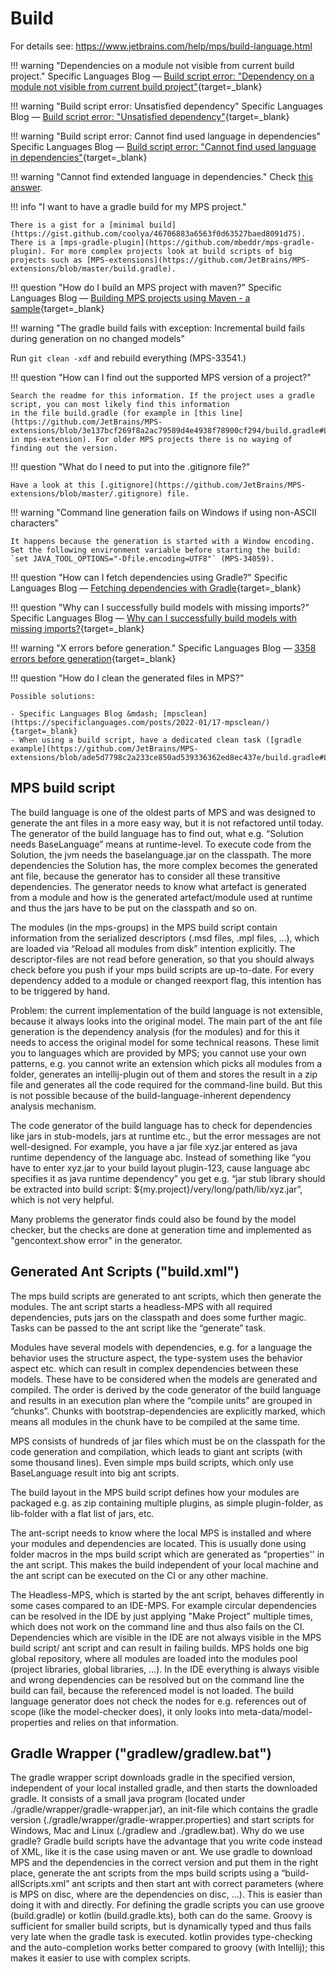 # Build

For details see: https://www.jetbrains.com/help/mps/build-language.html

!!! warning "Dependencies on a module not visible from current build project."
Specific Languages Blog &mdash; [Build script error: "Dependency on a module not visible from current build project"](https://specificlanguages.com/posts/build-script-errors/dependency-on-a-module-not-visible-from-current-build-project/){target=_blank}

!!! warning "Build script error: Unsatisfied dependency"
Specific Languages Blog &mdash; [Build script error: "Unsatisfied dependency"](https://specificlanguages.com/posts/build-script-errors/unsatisfied-dependency/){target=_blank}

!!! warning "Build script error: Cannot find used language in dependencies"
Specific Languages Blog &mdash; [Build script error: "Cannot find used language in dependencies"](https://specificlanguages.com/posts/build-script-errors/cannot-find-used-language-in-dependencies/){target=_blank}

!!! warning "Cannot find extended language in dependencies."
Check [this answer](https://mps-support.jetbrains.com/hc/en-us/community/posts/360004407199/comments/360000679499).

!!! info "I want to have a gradle build for my MPS project."

    There is a gist for a [minimal build](https://gist.github.com/coolya/46706883a6563f0d63527baed8091d75). There is a [mps-gradle-plugin](https://github.com/mbeddr/mps-gradle-plugin). For more complex projects look at build scripts of big projects such as [MPS-extensions](https://github.com/JetBrains/MPS-extensions/blob/master/build.gradle).

!!! question "How do I build an MPS project with maven?"
Specific Languages Blog &mdash; [Building MPS projects using Maven - a sample](https://specificlanguages.com/posts/building-mps-projects-using-maven/){target=_blank}

!!! warning "The gradle build fails with exception: Incremental build fails during generation on no changed models"

Run `git clean -xdf` and rebuild everything (MPS-33541.)

!!! question "How can I find out the supported MPS version of a project?"

    Search the readme for this information. If the project uses a gradle script, you can most likely find this information
    in the file build.gradle (for example in [this line](https://github.com/JetBrains/MPS-extensions/blob/3e137bcf269f8a2ac79589d4e4938f78900cf294/build.gradle#L81)
    in mps-extension). For older MPS projects there is no waying of finding out the version.

!!! question "What do I need to put into the .gitignore file?"

    Have a look at this [.gitignore](https://github.com/JetBrains/MPS-extensions/blob/master/.gitignore) file.

!!! warning "Command line generation fails on Windows if using non-ASCII characters"

    It happens because the generation is started with a Window encoding. Set the following environment variable before starting the build:
    `set JAVA_TOOL_OPTIONS="-Dfile.encoding=UTF8"` (MPS-34059).

!!! question "How can I fetch dependencies using Gradle?"
Specific Languages Blog &mdash; [Fetching dependencies with Gradle](https://specificlanguages.com/posts/2022-01/31-fetching-dependencies-with-gradle/){target=_blank}

!!! question "Why can I successfully build models with missing imports?"
Specific Languages Blog &mdash; [Why can I successfully build models with missing imports?](https://specificlanguages.com/posts/2022-02/11-successfully-build-models-with-errors/){target=_blank}

!!! warning "X errors before generation."
Specific Languages Blog &mdash; [3358 errors before generation](https://specificlanguages.com/posts/2022-02/17-errors-before-generation/){target=_blank}

!!! question "How do I clean the generated files in MPS?"

    Possible solutions:

    - Specific Languages Blog &mdash; [mpsclean](https://specificlanguages.com/posts/2022-01/17-mpsclean/){target=_blank}
    - When using a build script, have a dedicated clean task ([gradle example](https://github.com/JetBrains/MPS-extensions/blob/ade5d7798c2a233ce850ad539336362ed8ec437e/build.gradle#L272)).



## MPS build script

The build language is one of the oldest parts of MPS and was designed to generate the ant files in a more easy way, but it is not refactored until today. The generator of the build language has to find out, what e.g. “Solution needs BaseLanguage” means at runtime-level. To execute code from the Solution, the jvm needs the baselanguage.jar on the classpath. The more dependencies the Solution has, the more complex becomes the generated ant file, because the generator has to consider all these transitive dependencies. The generator needs to know what artefact is generated from a module and how is the generated artefact/module used at runtime and thus the jars have to be put on the classpath and so on.

The modules (in the mps-groups) in the MPS build script contain information from the serialized descriptors (.msd files, .mpl files, …), which are loaded via “Reload all modules from disk” intention explicitly. The descriptor-files are not read before generation, so that you should always check before you push if your mps build scripts are up-to-date. For every dependency added to a module or changed reexport flag, this intention has to be triggered by hand.

Problem: the current implementation of the build language is not extensible, because it always looks into the original model. The main part of the ant file generation is the dependency analysis (for the modules) and for this it needs to access the original model for some technical reasons. These limit you to languages which are provided by MPS; you cannot use your own patterns, e.g. you cannot write an extension which picks all modules from a folder, generates an intellij-plugin out of them and stores the result in a zip file and generates all the code required for the command-line build. But this is not possible because of the build-language-inherent dependency analysis mechanism.


The code generator of the build language has to check for dependencies like jars in stub-models, jars at runtime etc., but the error messages are not well-designed. For example, you have a jar file xyz.jar entered as java runtime dependency of the language abc. Instead of something like “you have to enter xyz.jar to your build layout plugin-123, cause language abc specifies it as java runtime dependency” you get e.g. “jar stub library should be extracted into build script: ${my.project}/very/long/path/lib/xyz.jar”, which is not very helpful.

Many problems the generator finds could also be found by the model checker, but the checks are done at generation time and implemented as "gencontext.show error" in the generator.

## Generated Ant Scripts ("build.xml")

The mps build scripts are generated to ant scripts, which then generate the modules.
The ant script starts a headless-MPS with all required dependencies, puts jars on the classpath and does some further magic.
Tasks can be passed to the ant script like the “generate” task.

Modules have several models with dependencies, e.g. for a language the behavior uses the structure aspect, the type-system uses the behavior aspect etc. which can result in complex dependencies between these models. These have to be considered when the models are generated and compiled. The order is derived by the code generator of the build language and results in an execution plan where the “compile units” are grouped in “chunks”. Chunks with bootstrap-dependencies are explicitly marked, which means all modules in the chunk have to be compiled at the same time.

MPS consists of hundreds of jar files which must be on the classpath for the code generation and compilation, which leads to giant ant scripts (with some thousand lines). Even simple mps build scripts, which only use BaseLanguage result into big ant scripts.

The build layout in the MPS build script defines how your modules are packaged e.g. as zip containing multiple plugins, as simple plugin-folder, as lib-folder with a flat list of jars, etc.

The ant-script needs to know where the local MPS is installed and where your modules and dependencies are located. This is usually done using folder macros in the mps build script which are generated as “properties'' in the ant script. This makes the build independent of your local machine and the ant script can be executed on the CI or any other machine.

The Headless-MPS, which is started by the ant script, behaves differently
in some cases compared to an IDE-MPS. For example circular dependencies can be resolved in the IDE by just applying "Make Project" multiple times, which does not work on the command line and thus also fails on the CI.
Dependencies which are visible in the IDE are not always visible in the MPS build script/ ant script and can result in failing builds. MPS holds one big global repository, where all modules are loaded into the modules pool (project libraries, global libraries, …). In the IDE everything is always visible and wrong dependencies can be resolved but on the command line the build can fail, because the referenced model is not loaded. The build language generator does not check the nodes for e.g. references out of scope (like the model-checker does), it only looks into meta-data/model-properties and relies on that information.

## Gradle Wrapper ("gradlew/gradlew.bat")

The gradle wrapper script downloads gradle in the specified version, independent of your local installed gradle, and then starts the downloaded gradle.
It consists of a small java program (located under ./gradle/wrapper/gradle-wrapper.jar), an init-file which contains the gradle version (./gradle/wrapper/gradle-wrapper.properties) and start scripts for Windows, Mac and Linux (./gradlew and ./gradlew.bat).
Why do we use gradle?
Gradle build scripts have the advantage that you write code instead of XML, like it is the case using maven or ant.
We use gradle to download MPS and the dependencies in the correct version and put them in the right place, generate the ant scripts from the mps build scripts using a “build-allScripts.xml” ant scripts and then start ant with correct parameters (where is MPS on disc, where are the dependencies on disc, ...). This is easier than doing it with and directly.
For defining the gradle scripts you can use groove (build.gradle) or kotlin (build.gradle.kts), both can do the same. Groovy is sufficient for smaller build scripts, but is dynamically typed and thus fails very late when the gradle task is executed. kotlin provides type-checking and the auto-completion works better compared to groovy (with Intellij); this makes it easier to use with complex scripts.

